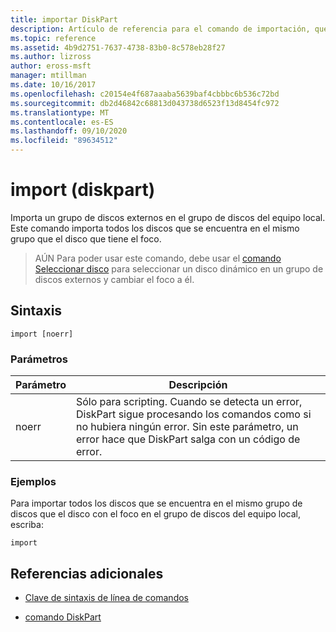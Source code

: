 ```yaml
---
title: importar DiskPart
description: Artículo de referencia para el comando de importación, que importa un grupo de discos externos en el grupo de discos del equipo local.
ms.topic: reference
ms.assetid: 4b9d2751-7637-4738-83b0-8c578eb28f27
ms.author: lizross
author: eross-msft
manager: mtillman
ms.date: 10/16/2017
ms.openlocfilehash: c20154e4f687aaaba5639baf4cbbbc6b536c72bd
ms.sourcegitcommit: db2d46842c68813d043738d6523f13d8454fc972
ms.translationtype: MT
ms.contentlocale: es-ES
ms.lasthandoff: 09/10/2020
ms.locfileid: "89634512"
---
```

# <a name="import-diskpart"></a>import (diskpart)

Importa un grupo de discos externos en el grupo de discos del equipo local. Este comando importa todos los discos que se encuentra en el mismo grupo que el disco que tiene el foco.

> AÚN Para poder usar este comando, debe usar el [comando Seleccionar disco](select-disk.md) para seleccionar un disco dinámico en un grupo de discos externos y cambiar el foco a él.

## <a name="syntax"></a>Sintaxis

```
import [noerr]
```

### <a name="parameters"></a>Parámetros

| Parámetro | Descripción |
| --------- | ----------- |
| noerr | Sólo para scripting. Cuando se detecta un error, DiskPart sigue procesando los comandos como si no hubiera ningún error. Sin este parámetro, un error hace que DiskPart salga con un código de error. |

### <a name="examples"></a>Ejemplos

Para importar todos los discos que se encuentra en el mismo grupo de discos que el disco con el foco en el grupo de discos del equipo local, escriba:

```
import
```

## <a name="additional-references"></a>Referencias adicionales

- [Clave de sintaxis de línea de comandos](command-line-syntax-key.md)

- [comando DiskPart](diskpart.md)
